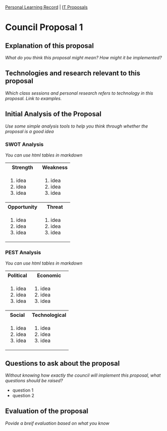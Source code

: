 [Personal Learning Record](../../personal_learning_record/personal_learning_record.md) | [IT Proposals](../proposals/README.md) 

# Council Proposal 1

## Explanation of this proposal
*What do you think this proposal might mean? How might it be implemented?*

## Technologies and research relevant to this proposal
*Which class sessions and personal research refers to technology in this proposal. Link to examples.*

## Initial Analysis of the Proposal
*Use some simple analysis tools to help you think through whether the proposal is a good idea*

### SWOT Analysis
*You can use html tables in markdown*
 <table>
  <tr>
    <th>Strength</th>
    <th>Weakness</th>
  </tr>
  <tr>
    <td>
      <ol>
        <li>idea</li>
        <li>idea</li>
        <li>idea</li>
      </ol> 
    </td>
    <td>
      <ol>
        <li>idea</li>
        <li>idea</li>
        <li>idea</li>
      </ol> 
    </td>
  </tr>
  <tr>
    <th>Opportunity</th>
    <th>Threat</th>
  </tr>
  <tr>
    <td>
      <ol>
        <li>idea</li>
        <li>idea</li>
        <li>idea</li>
      </ol> 
    </td>
    <td>
      <ol>
        <li>idea</li>
        <li>idea</li>
        <li>idea</li>
      </ol> 
    </td>
  </tr>
</table> 

### PEST Analysis
*You can use html tables in markdown*

 <table>
  <tr>
    <th>Political</th>
    <th>Economic</th>
  </tr>
  <tr>
    <td>
      <ol>
        <li>idea</li>
        <li>idea</li>
        <li>idea</li>
      </ol> 
    </td>
    <td>
      <ol>
        <li>idea</li>
        <li>idea</li>
        <li>idea</li>
      </ol> 
    </td>
  </tr>
  <tr>
    <th>Social</th>
    <th>Technological</th>
  </tr>
  <tr>
    <td>
      <ol>
        <li>idea</li>
        <li>idea</li>
        <li>idea</li>
      </ol> 
    </td>
    <td>
      <ol>
        <li>idea</li>
        <li>idea</li>
        <li>idea</li>
      </ol> 
    </td>
  </tr>
</table> 

## Questions to ask about the proposal
*Without knowing how exactly the council will implement this proposal, what questions should be raised?*

* question 1
* question 2

## Evaluation of the proposal
*Povide a breif evaluation based on what you know*

